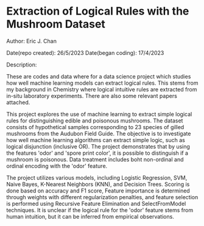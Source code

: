 # Extraction of Logical Rules with the Mushroom Dataset

Author: Eric J. Chan

Date(repo created):  26/5/2023
Date(began coding):  17/4/2023

Description:

These are codes and data where for a data science project which studies 
how well machine learning models can extract logical rules. 
This stems from my background in Chemistry where logical intuitive rules are extracted 
from in-situ laboratory experiments. 
There are also some relevant papers attached.    

This project explores the use of machine learning to extract simple logical rules for distinguishing edible and poisonous mushrooms. The dataset consists of hypothetical samples corresponding to 23 species of gilled mushrooms from the Audubon Field Guide. The objective is to investigate how well machine learning algorithms can extract simple logic, such as logical disjunction (inclusive OR). The project demonstrates that by using the features 'odor' and 'spore print color', it is possible to distinguish if a mushroom is poisonous. Data treatment includes boht non-ordinal and ordinal encoding with the 'odor' feature.

The project utilizes various models, including Logistic Regression, SVM, Naive Bayes, K-Nearest Neighbors (KNN), and Decision Trees. Scoring is done based on accuracy and F1 score, Feature importance is determined through weights with different regularization penalties, and feature selection is performed using Recursive Feature Elimination and SelectFromModel techniques. It is unclear if the logical rule for the 'odor' feature stems from human intuition, but it can be inferred from empirical observations.

   
